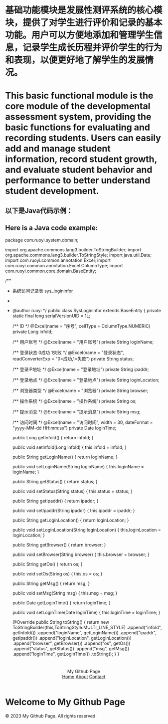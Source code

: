 # 基础功能模块是发展性测评系统的核心模块，提供了对学生进行评价和记录的基本功能。用户可以方便地添加和管理学生信息，记录学生成长历程并评价学生的行为和表现，以便更好地了解学生的发展情况。

# This basic functional module is the core module of the developmental assessment system, providing the basic functions for evaluating and recording students. Users can easily add and manage student information, record student growth, and evaluate student behavior and performance to better understand student development.

## 以下是Java代码示例：

## Here is a Java code example:

package com.ruoyi.system.domain;

import org.apache.commons.lang3.builder.ToStringBuilder;
import org.apache.commons.lang3.builder.ToStringStyle;
import java.util.Date;
import com.ruoyi.common.annotation.Excel;
import com.ruoyi.common.annotation.Excel.ColumnType;
import com.ruoyi.common.core.domain.BaseEntity;

/**
 * 系统访问记录表 sys_logininfor
 * 
 * @author ruoyi
 */
public class SysLogininfor extends BaseEntity
{
    private static final long serialVersionUID = 1L;

    /** ID */
    @Excel(name = "序号", cellType = ColumnType.NUMERIC)
    private Long infoId;

    /** 用户账号 */
    @Excel(name = "用户账号")
    private String loginName;

    /** 登录状态 0成功 1失败 */
    @Excel(name = "登录状态", readConverterExp = "0=成功,1=失败")
    private String status;

    /** 登录IP地址 */
    @Excel(name = "登录地址")
    private String ipaddr;

    /** 登录地点 */
    @Excel(name = "登录地点")
    private String loginLocation;

    /** 浏览器类型 */
    @Excel(name = "浏览器")
    private String browser;

    /** 操作系统 */
    @Excel(name = "操作系统")
    private String os;

    /** 提示消息 */
    @Excel(name = "提示消息")
    private String msg;

    /** 访问时间 */
    @Excel(name = "访问时间", width = 30, dateFormat = "yyyy-MM-dd HH:mm:ss")
    private Date loginTime;

    public Long getInfoId()
    {
        return infoId;
    }

    public void setInfoId(Long infoId)
    {
        this.infoId = infoId;
    }

    public String getLoginName()
    {
        return loginName;
    }

    public void setLoginName(String loginName)
    {
        this.loginName = loginName;
    }

    public String getStatus()
    {
        return status;
    }

    public void setStatus(String status)
    {
        this.status = status;
    }

    public String getIpaddr()
    {
        return ipaddr;
    }

    public void setIpaddr(String ipaddr)
    {
        this.ipaddr = ipaddr;
    }

    public String getLoginLocation()
    {
        return loginLocation;
    }

    public void setLoginLocation(String loginLocation)
    {
        this.loginLocation = loginLocation;
    }

    public String getBrowser()
    {
        return browser;
    }

    public void setBrowser(String browser)
    {
        this.browser = browser;
    }

    public String getOs()
    {
        return os;
    }

    public void setOs(String os)
    {
        this.os = os;
    }

    public String getMsg()
    {
        return msg;
    }

    public void setMsg(String msg)
    {
        this.msg = msg;
    }

    public Date getLoginTime()
    {
        return loginTime;
    }

    public void setLoginTime(Date loginTime)
    {
        this.loginTime = loginTime;
    }

    @Override
    public String toString() {
        return new ToStringBuilder(this,ToStringStyle.MULTI_LINE_STYLE)
            .append("infoId", getInfoId())
            .append("loginName", getLoginName())
            .append("ipaddr", getIpaddr())
            .append("loginLocation", getLoginLocation())
            .append("browser", getBrowser())
            .append("os", getOs())
            .append("status", getStatus())
            .append("msg", getMsg())
            .append("loginTime", getLoginTime())
            .toString();
    }
}


# <body>
  <header>
    <div class="logo">My Github Page</div>
    <nav>
      <a href="#">Home</a>
      <a href="#">About</a>
      <a href="#">Contact</a>
    </nav>
  </header>
  <h1>Welcome to My Github Page</h1>
  <footer>&copy; 2023 My Github Page. All rights reserved.</footer>
</body>
</html>
